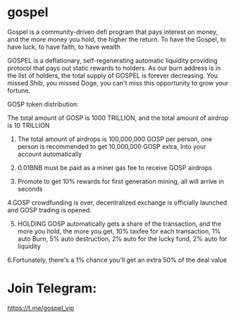 # gospel
Gospel is a community-driven defi program that pays interest on money, and the more money you hold, the higher the return. To have the Gospel, to have luck, to have faith, to have wealth


GOSPEL is a deflationary, self-regenerating automatic liquidity providing protocol that pays out static rewards to holders. As our burn address is in the list of holders, the total supply of GOSPEL is forever decreasing. You missed Shib, you missed Doge, you can't miss this opportunity to grow your fortune.

GOSP token distribution:

The total amount of GOSP is 1000 TRILLION, and the total amount of airdrop is 10 TRILLION
1. The total amount of airdrops is 100,000,000 GOSP per person, one person is recommended to get 10,000,000 GOSP extra, Into your account automatically

2. 0.01BNB must be paid as a miner gas fee to receive GOSP airdrops

3. Promote to get 10% rewards for first generation mining, all will arrive in seconds

4.GOSP crowdfunding is over, decentralized exchange is officially launched and GOSP trading is opened.

5. HOLDING GOSP automatically gets a share of the transaction, and the more you hold, the more you get, 10% taxfee for each transaction, 1% auto Burn, 5% auto destruction, 2% auto for the lucky fund, 2% auto for liquidity

6.Fortunately, there's a 1% chance you'll get an extra 50% of the deal value


# Join Telegram:

https://t.me/gospel_vip
